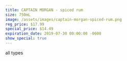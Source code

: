 ```yaml
---
title: CAPTAIN MORGAN - spiced rum
size: 750mL
image: /assets/images/captain-morgan-spiced-rum.png
reg_price: $17.99
special_price: $14.49
expiration_date: 2019-07-30 00:00:00 -0600
show_special: true
---
```


all types